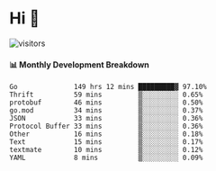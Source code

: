 # Hi 👋
 
![visitors](https://visitor-badge.glitch.me/badge?page_id=sorcererxw.sorcererx)

#### 📊 Monthly Development Breakdown

<!--START_SECTION:waka-->
```text
Go              149 hrs 12 mins █████████▓ 97.10%
Thrift          59 mins         ▒░░░░░░░░░ 0.65%
protobuf        46 mins         ▒░░░░░░░░░ 0.50%
go.mod          34 mins         ▒░░░░░░░░░ 0.37%
JSON            33 mins         ▒░░░░░░░░░ 0.36%
Protocol Buffer 33 mins         ▒░░░░░░░░░ 0.36%
Other           16 mins         ▒░░░░░░░░░ 0.18%
Text            15 mins         ▒░░░░░░░░░ 0.17%
textmate        10 mins         ▒░░░░░░░░░ 0.12%
YAML            8 mins          ▒░░░░░░░░░ 0.09%
```
<!--END_SECTION:waka-->
